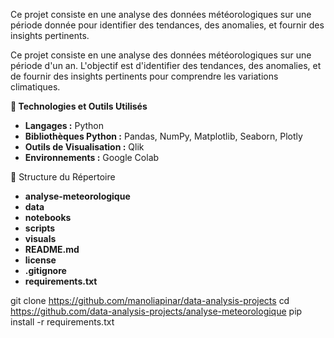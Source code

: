 Ce projet consiste en une analyse des données météorologiques sur une période donnée pour identifier des tendances, des anomalies, et fournir des insights pertinents.

Ce projet consiste en une analyse des données météorologiques sur une période d'un an. L'objectif est d'identifier des tendances, des anomalies, et de fournir des insights pertinents pour comprendre les variations climatiques.

**🔧 Technologies et Outils Utilisés**

- **Langages :** Python
- **Bibliothèques Python :** Pandas, NumPy, Matplotlib, Seaborn, Plotly
- **Outils de Visualisation :** Qlik
- **Environnements :** Google Colab

📁 Structure du Répertoire
- **analyse-meteorologique**
- **data**
- **notebooks**
- **scripts**
- **visuals**
- **README.md**
- **license**
- **.gitignore**
- **requirements.txt**

git clone https://github.com/manoliapinar/data-analysis-projects
cd https://github.com/data-analysis-projects/analyse-meteorologique
pip install -r requirements.txt
